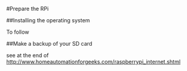 
#Prepare the RPi


##Installing the operating system

To follow


##Make a backup of your SD card

see at the end of 
<http://www.homeautomationforgeeks.com/raspberrypi_internet.shtml>
